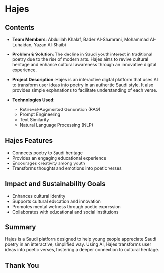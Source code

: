 # Hajes

## Contents
- **Team Members**: Abdulilah Khalaf, Bader Al-Shamrani, Mohammad Al-Luhaidan, Yazan Al-Shaibi
  
- **Problem & Solution**: The decline in Saudi youth interest in traditional poetry due to the rise of modern arts. Hajes aims to revive cultural heritage and enhance cultural awareness through an innovative digital experience.

- **Project Description**: Hajes is an interactive digital platform that uses AI to transform user ideas into poetry in an authentic Saudi style. It also provides simple explanations to facilitate understanding of each verse.

- **Technologies Used**: 
  - Retrieval-Augmented Generation (RAG)
  - Prompt Engineering
  - Text Similarity
  - Natural Language Processing (NLP)

## Hajes Features
- Connects poetry to Saudi heritage
- Provides an engaging educational experience
- Encourages creativity among youth
- Transforms thoughts and emotions into poetic verses

## Impact and Sustainability Goals
- Enhances cultural identity
- Supports cultural education and innovation
- Promotes mental wellness through poetic expression
- Collaborates with educational and social institutions

## Summary
Hajes is a Saudi platform designed to help young people appreciate Saudi poetry in an interactive, simplified way. Using AI, Hajes transforms user ideas into poetic verses, fostering a deeper connection to cultural heritage.

## Thank You
